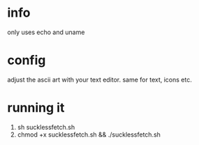 # info
only uses echo and uname
# config
adjust the ascii art with your text editor. same for text, icons etc.
# running it
1. sh sucklessfetch.sh
2. chmod +x sucklessfetch.sh && ./sucklessfetch.sh
   
